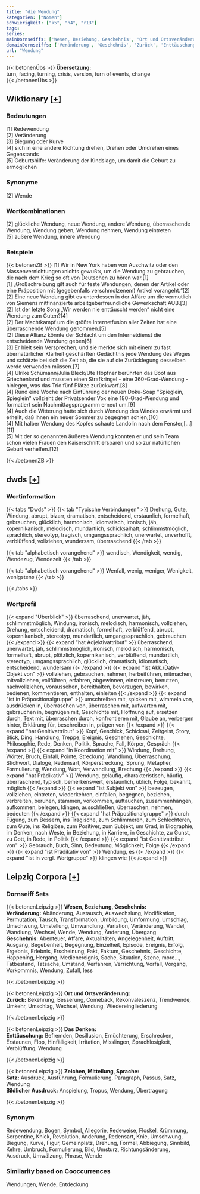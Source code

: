 ```yaml
---
title: "die Wendung"
kategorien: ["Nomen"]
schwierigkeit: ["k5", "h4", "r13"]
tags:
series:
mainDornseiffs: ['Wesen, Beziehung, Geschehnis', 'Ort und Ortsveränderung', 'Das Denken', 'Zeichen, Mitteilung, Sprache']
domainDornseiffs: ['Veränderung', 'Geschehnis', 'Zurück', 'Enttäuschung', 'Satz', 'Bildlicher Ausdruck']
url: "Wendung"
---
```


{{< betonenÜbs >}}
**Übersetzung:**  
turn, facing, turning, crisis, version, turn of events, change  
{{< /betonenÜbs >}}

## Wiktionary [[+](https://de.wiktionary.org/wiki/Wendung)]

### Bedeutungen
[1] Redewendung  
[2] Veränderung  
[3] Biegung oder Kurve  
[4] sich in eine andere Richtung drehen, Drehen oder Umdrehen eines Gegenstands  
[5] Geburtshilfe: Veränderung der Kindslage, um damit die Geburt zu ermöglichen  

### Synonyme
[2] Wende  

### Wortkombinationen
[2] glückliche Wendung, neue Wendung, andere Wendung, überraschende Wendung, Wendung geben, Wendung nehmen, Wendung eintreten  
[5] äußere Wendung, innere Wendung  

### Beispiele
{{< betonenZB >}}
[1] Wir in New York haben von Auschwitz oder den Massenvernichtungen ›nichts gewußt‹, um die Wendung zu gebrauchen, die nach dem Krieg so oft von Deutschen zu hören war.[1]  
[1] „Großschreibung gilt auch für feste Wendungen, denen der Artikel oder eine Präposition mit (gegebenfalls verschmolzenem) Artikel vorangeht.“[2]  
[2] Eine neue Wendung gibt es unterdessen in der Affäre um die vermutlich von Siemens mitfinanzierte arbeitgeberfreundliche Gewerkschaft AUB.[3]  
[2] Ist der letzte Song „Wir werden nie enttäuscht werden“ nicht eine Wendung zum Guten?[4]  
[2] Der Machtkampf um die größte Internetfusion aller Zeiten hat eine überraschende Wendung genommen.[5]  
[2] Diese Allianz könnte der Schlacht um den Internetdienst die entscheidende Wendung geben[6]  
[3] Er hielt sein Versprechen, und sie merkte sich mit einem zu fast übernatürlicher Klarheit geschärften Gedächtnis jede Wendung des Weges und schätzte bei sich die Zeit ab, die sie auf die Zurücklegung desselben werde verwenden müssen.[7]  
[4] Ulrike Schümann/Julia Bleck/Ute Höpfner berührten das Boot aus Griechenland und mussten einen Strafkringel - eine 360-Grad-Wendung - hinlegen, was das Trio fünf Plätze zurückwarf.[8]  
[4] Rund eine Woche nach Einführung der neuen Doku-Soap "Spieglein, Spieglein" vollzieht der Privatsender Vox eine 180-Grad-Wendung und formatiert sein Nachmittagsprogramm erneut um.[9]  
[4] Auch die Witterung hatte sich durch Wendung des Windes erwärmt und erhellt, daß ihnen ein neuer Sommer zu begegnen schien;[10]  
[4] Mit halber Wendung des Kopfes schaute Landolin nach dem Fenster,[…][11]  
[5] Mit der so genannten äußeren Wendung konnten er und sein Team schon vielen Frauen den Kaiserschnitt ersparen und so zur natürlichen Geburt verhelfen.[12]  

{{< /betonenZB >}}


## dwds [[+](https://www.dwds.de/wb/Wendung)]

### Wortinformation
{{< tabs "Dwds" >}}
{{< tab "Typische Verbindungen" >}}
Drehung, Gute, Windung, abrupt, bizarr, dramatisch, entscheidend, erstaunlich, formelhaft, gebrauchen, glücklich, harmonisch, idiomatisch, ironisch, jäh, kopernikanisch, melodisch, mundartlich, schicksalhaft, schlimmstmöglich, sprachlich, stereotyp, tragisch, umgangssprachlich, unerwartet, unverhofft, verblüffend, vollziehen, wundersam, überraschend
{{< /tab >}}

{{< tab "alphabetisch vorangehend" >}}
wendisch, Wendigkeit, wendig, Wendezug, Wendezeit
{{< /tab >}}

{{< tab "alphabetisch vorangehend" >}}
Wenfall, wenig, weniger, Wenigkeit, wenigstens
{{< /tab >}}

{{< /tabs >}}

### Wortprofil
{{< expand "Überblick" >}} überraschend, unerwartet, jäh, schlimmstmöglich, Windung, ironisch, melodisch, harmonisch, vollziehen, Drehung, entscheidend, dramatisch, formelhaft, verblüffend, abrupt, kopernikanisch, stereotyp, mundartlich, umgangssprachlich, gebrauchen {{< /expand >}}
{{< expand "hat Adjektivattribut" >}} überraschend, unerwartet, jäh, schlimmstmöglich, ironisch, melodisch, harmonisch, formelhaft, abrupt, plötzlich, kopernikanisch, verblüffend, mundartlich, stereotyp, umgangssprachlich, glücklich, dramatisch, idiomatisch, entscheidend, wundersam {{< /expand >}}
{{< expand "ist Akk./Dativ-Objekt von" >}} vollziehen, gebrauchen, nehmen, herbeiführen, mitmachen, mitvollziehen, vollführen, erfahren, abgewinnen, einstreuen, benutzen, nachvollziehen, voraussehen, bereithalten, bevorzugen, bewirken, bedienen, kommentieren, enthalten, einleiten {{< /expand >}}
{{< expand "ist in Präpositionalgruppe" >}} umschreiben mit, spicken mit, wimmeln von, ausdrücken in, überraschen von, überraschen mit, aufwarten mit, gebrauchen in, begnügen mit, Geschichte mit, Hoffnung auf, ersetzen durch, Text mit, überraschen durch, konfrontieren mit, Glaube an, verbergen hinter, Erklärung für, beschreiben in, prägen von {{< /expand >}}
{{< expand "hat Genitivattribut" >}} Kopf, Geschick, Schicksal, Zeitgeist, Story, Blick, Ding, Handlung, Treppe, Ereignis, Geschehen, Geschichte, Philosophie, Rede, Denken, Politik, Sprache, Fall, Körper, Gespräch {{< /expand >}}
{{< expand "in Koordination mit" >}} Windung, Drehung, Wörter, Bruch, Einfall, Pointe, Streckung, Wandlung, Überraschung, Stichwort, Dialoge, Redensart, Körperstreckung, Sprung, Metapher, Formulierung, Wendung, Wort, Verwandlung, Brechung {{< /expand >}}
{{< expand "hat Prädikativ" >}} Wendung, geläufig, charakteristisch, häufig, überraschend, typisch, bemerkenswert, erstaunlich, üblich, Folge, bekannt, möglich {{< /expand >}}
{{< expand "ist Subjekt von" >}} bezeugen, vollziehen, eintreten, wiederkehren, einfallen, begegnen, beziehen, verbreiten, beruhen, stammen, vorkommen, auftauchen, zusammenhängen, aufkommen, belegen, klingen, ausschließen, überraschen, nehmen, bedeuten {{< /expand >}}
{{< expand "hat Präpositionalgruppe" >}} durch Fügung, zum Bessern, ins Tragische, zum Schlimmeren, zum Schlechteren, zum Gute, ins Religiöse, zum Positiver, zum Subjekt, um Grad, in Biographie, im Denken, nach Weste, in Beziehung, in Karriere, in Geschichte, zu Gunst, zu Gott, in Rede, in Politik {{< /expand >}}
{{< expand "ist Genitivattribut von" >}} Gebrauch, Buch, Sinn, Bedeutung, Möglichkeit, Folge {{< /expand >}}
{{< expand "ist Prädikativ von" >}} Wendung, es {{< /expand >}}
{{< expand "ist in vergl. Wortgruppe" >}} klingen wie {{< /expand >}}

## Leipzig Corpora [[+](https://corpora.uni-leipzig.de/en/res?word=Wendung&corpusId=deu_newscrawl-public_2018)]

### Dornseiff Sets
{{< betonenLeipzig >}}
**Wesen, Beziehung, Geschehnis:**  
**Veränderung:** Abänderung, Austausch, Auswechslung, Modifikation, Permutation, Tausch, Transformation, Umbildung, Umformung, Umschlag, Umschwung, Umstellung, Umwandlung, Variation, Veränderung, Wandel, Wandlung, Wechsel, Wende, Wendung, Änderung, Übergang  
**Geschehnis:** Abenteuer, Affäre, Aktualitäten, Angelegenheit, Auftritt, Ausgang, Begebenheit, Begegnung, Einzelheit, Episode, Ereignis, Erfolg, Ergebnis, Erlebnis, Erscheinung, Fakt, Faktum, Geschehnis, Geschichte, Happening, Hergang, Medienereignis, Sache, Situation, Szene, more..., Tatbestand, Tatsache, Umstand, Verfahren, Verrichtung, Vorfall, Vorgang, Vorkommnis, Wendung, Zufall, less  

{{< /betonenLeipzig >}}


{{< betonenLeipzig >}}
**Ort und Ortsveränderung:**  
**Zurück:** Bekehrung, Besserung, Comeback, Rekonvaleszenz, Trendwende, Umkehr, Umschlag, Wechsel, Wendung, Wiedereingliederung  

{{< /betonenLeipzig >}}


{{< betonenLeipzig >}}
**Das Denken:**  
**Enttäuschung:** Befremden, Desillusion, Ernüchterung, Erschrecken, Erstaunen, Flop, Hinfälligkeit, Irritation, Misslingen, Sprachlosigkeit, Verblüffung, Wendung  

{{< /betonenLeipzig >}}


{{< betonenLeipzig >}}
**Zeichen, Mitteilung, Sprache:**  
**Satz:** Ausdruck, Ausführung, Formulierung, Paragraph, Passus, Satz, Wendung  
**Bildlicher Ausdruck:** Anspielung, Tropus, Wendung, Übertragung  

{{< /betonenLeipzig >}}

### Synonym
Redewendung, Bogen, Symbol, Allegorie, Redeweise, Floskel, Krümmung, Serpentine, Knick, Revolution, Änderung, Redensart, Knie, Umschwung, Biegung, Kurve, Figur, Gemeinplatz, Drehung, Formel, Abbiegung, Sinnbild, Kehre, Umbruch, Formulierung, Bild, Umsturz, Richtungsänderung, Ausdruck, Umwälzung, Phrase, Wende


### Similarity based on Cooccurrences
Wendungen, Wende, Entdeckung


